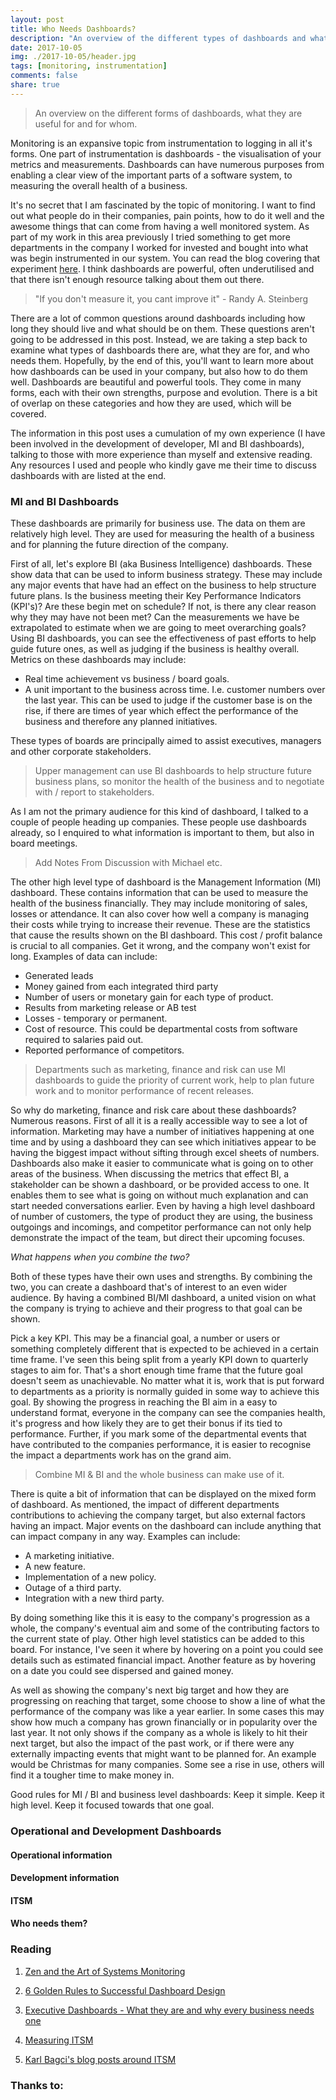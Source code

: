 ```yaml
---
layout: post
title: Who Needs Dashboards?
description: "An overview of the different types of dashboards and what they are for"
date: 2017-10-05
img: ./2017-10-05/header.jpg
tags: [monitoring, instrumentation]
comments: false
share: true
---
```


> An overview on the different forms of dashboards, what they are useful for and for whom.

Monitoring is an expansive topic from instrumentation to logging in all it's forms. One part of instrumentation is dashboards - the visualisation of your metrics and measurements. Dashboards can have numerous purposes from enabling a clear view of the important parts of a software system, to measuring the overall health of a business.

It's no secret that I am fascinated by the topic of monitoring. I want to find out what people do in their companies, pain points, how to do it well and the awesome things that can come from having a well monitored system. As part of my work in this area previously I tried something to get more departments in the company I worked for invested and bought into what was begin instrumented in our system. You can read the blog covering that experiment [here](https://jesswhite.co.uk/instrumentationforbusiness-post/). I think dashboards are powerful, often underutilised and that there isn't enough resource talking about them out there. 

> "If you don't measure it, you cant improve it" - Randy A. Steinberg

There are a lot of common questions around dashboards including how long they should live and what should be on them. These questions aren't going to be addressed in this post. Instead, we are taking a step back to examine what types of dashboards there are, what they are for, and who needs them. Hopefully, by the end of this, you'll want to learn more about how dashboards can be used in your company, but also how to do them well. Dashboards are beautiful and powerful tools. They come in many forms, each with their own strengths, purpose and evolution. There is a bit of overlap on these categories and how they are used, which will be covered.

The information in this post uses a cumulation of my own experience (I have been involved in the development of developer, MI and BI dashboards), talking to those with more experience than myself and extensive reading. Any resources I used and people who kindly gave me their time to discuss dashboards with are listed at the end.

### MI and BI Dashboards

These dashboards are primarily for business use. The data on them are relatively high level. They are used for measuring the health of a business and for planning the future direction of the company. 

First of all, let's explore BI (aka Business Intelligence) dashboards. These show data that can be used to inform business strategy. These may include any major events that have had an effect on the business to help structure future plans. Is the business meeting their Key Performance Indicators (KPI's)? Are these begin met on schedule? If not, is there any clear reason why they may have not been met? Can the measurements we have be extrapolated to estimate when we are going to meet overarching goals? Using BI dashboards, you can see the effectiveness of past efforts to help guide future ones, as well as judging if the business is healthy overall. Metrics on these dashboards may include:

* Real time achievement vs business / board goals.
* A unit important to the business across time. I.e. customer numbers over the last year. This can be used to judge if the customer base is on the rise, if there are times of year which effect the performance of the business and therefore any planned initiatives.

These types of boards are principally aimed to assist executives, managers and other corporate stakeholders.

> Upper management can use BI dashboards to help structure future business plans, so monitor the health of the business and to negotiate with / report to stakeholders.

As I am not the primary audience for this kind of dashboard, I talked to a couple of people heading up companies.  These people use dashboards already, so I enquired to what information is important to them, but also in board meetings. 

> Add Notes From Discussion with Michael etc.

The other high level type of dashboard is the Management Information (MI) dashboard. These contains information that can be used to measure the health of the business financially. They may include monitoring of sales, losses or attendance. It can also cover how well a company is managing their costs while trying to increase their revenue. These are the statistics that cause the results shown on the BI dashboard. This cost / profit balance is crucial to all companies. Get it wrong, and the company won't exist for long. Examples of data can include:

* Generated leads
* Money gained from each integrated third party
* Number of users or monetary gain for each type of product.
* Results from marketing release or AB test
* Losses - temporary or permanent.
* Cost of resource. This could be departmental costs from software required to salaries paid out.
* Reported performance of competitors.

> Departments such as marketing, finance and risk can use MI dashboards to guide the priority of  current work, help to plan future work and to monitor performance of recent releases.

So why do marketing, finance and risk care about these dashboards? Numerous reasons. First of all it is a really accessible way to see a lot of information. Marketing may have a number of initiatives happening at one time and by using a dashboard they can see which initiatives appear to be having the biggest impact without sifting through excel sheets of numbers. Dashboards also make it easier to communicate what is going on to other areas of the business. When discussing the metrics that effect BI, a stakeholder can be shown a dashboard, or be provided access to one. It enables them to see what is going on without much explanation and can start needed conversations earlier. Even by having a high level dashboard of number of customers, the type of product they are using, the business outgoings and incomings, and competitor performance can not only help demonstrate the impact of the team, but direct their upcoming focuses. 

_What happens when you combine the two?_

Both of these types have their own uses and strengths. By combining the two, you can create a dashboard that's of interest to an even wider audience. By having a combined BI/MI dashboard, a united vision on what the company is trying to achieve and their progress to that goal can be shown. 

Pick a key KPI. This may be a financial goal, a number or users or something completely different that is expected to be achieved in a certain time frame. I've seen this being split from a yearly KPI down to quarterly stages to aim for. That's a short enough time frame that the future goal doesn't seem as unachievable. No matter what it is, work that is put forward to departments as a priority is normally guided in some way to achieve this goal. By showing the progress in reaching the BI aim in a easy to understand format, everyone in the company can see the companies health, it's progress and how likely they are to get their bonus if its tied to performance. Further, if you mark some of the departmental events that have contributed to the companies performance, it is easier to recognise the impact a departments work has on the grand aim.

> Combine MI & BI and the whole business can make use of it.

There is quite a bit of information that can be displayed on the mixed form of dashboard. As mentioned, the impact of different departments contributions to achieving the company target, but also external factors having an impact. Major events on the dashboard can include anything that can impact company in any way. Examples can include:

* A marketing initiative.
* A new feature.
* Implementation of a new policy.
* Outage of a third party.
* Integration with a new third party.

By doing something like this it is easy to the company's progression as a whole, the company's eventual aim and some of the contributing factors to the current state of play. Other high level statistics can be added to this board. For instance, I've seen it where by hovering on a point you could see details such as estimated financial impact. Another feature as by hovering on a date you could see dispersed and gained money. 

As well as showing the company's next big target and how they are progressing on reaching that target, some choose to show a line of what the performance of the company was like a year earlier. In some cases this may show how much a company has grown financially or in popularity over the last year. It not only shows if the company as a whole is likely to hit their next target, but also the impact of the past work, or if there were any externally impacting events that might want to be planned for. An example would be Christmas for many companies. Some see a rise in use, others will find it a tougher time to make money in. 

Good rules for MI / BI and business level dashboards: Keep it simple. Keep it high level. Keep it focused towards that one goal.

### Operational and Development Dashboards

#### Operational information

#### Development information


#### ITSM

#### Who needs them?


### Reading

1. [Zen and the Art of Systems Monitoring](https://www.scalyr.com/community/guides/zen-and-the-art-of-system-monitoring)

2. [6 Golden Rules to Successful Dashboard Design](https://www.geckoboard.com/blog/building-great-dashboards-6-golden-rules-to-successful-dashboard-design/#.WdKS62hSyUl)

3. [Executive Dashboards - What they are and why every business needs one](https://www.forbes.com/sites/davelavinsky/2013/09/06/executive-dashboards-what-they-are-why-every-business-needs-one/#25b577fe37d1)

4. [Measuring ITSM](https://www.amazon.co.uk/Measuring-ITSM-Reporting-Management-Executives/dp/1490719458/ref=pd_cp_14_1?_encoding=UTF8&psc=1&refRID=NERK3B79N4A24C5GJN7E)

5. [Karl Bagci's blog posts around ITSM ](https://medium.com/@karlbagci)


### Thanks to: